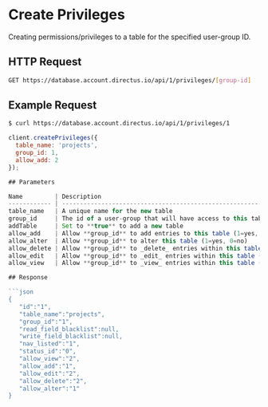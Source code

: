 # Create Privileges
Creating permissions/privileges to a table for the specified user-group ID.

## HTTP Request

```bash
GET https://database.account.directus.io/api/1/privileges/[group-id]
```

## Example Request

```bash
$ curl https://database.account.directus.io/api/1/privileges/1
```

```javascript
client.createPrivileges({
  table_name: 'projects',
  group_id: 1,
  allow_add: 2
});

## Parameters

Name         | Description
------------ | ----------------------------------------------------------------------------------------------
table_name   | A unique name for the new table
group_id     | The id of a user-group that will have access to this table
addTable     | Set to **true** to add a new table
allow_add    | Allow **group_id** to add entries to this table (1=yes, 0=no)
allow_alter  | Allow **group_id** to alter this table (1=yes, 0=no)
allow_delete | Allow **group_id** to _delete_ entries within this table (0=no, 1=yes (your own), 2=yes (all))
allow_edit   | Allow **group_id** to _edit_ entries within this table (0=no, 1=yes (your own), 2=yes (all))
allow_view   | Allow **group_id** to _view_ entries within this table (0=no, 1=yes (your own), 2=yes (all))

## Response

```json
{
   "id":"1",
   "table_name":"projects",
   "group_id":"1",
   "read_field_blacklist":null,
   "write_field_blacklist":null,
   "nav_listed":"1",
   "status_id":"0",
   "allow_view":"2",
   "allow_add":"1",
   "allow_edit":"2",
   "allow_delete":"2",
   "allow_alter":"1"
}
```
